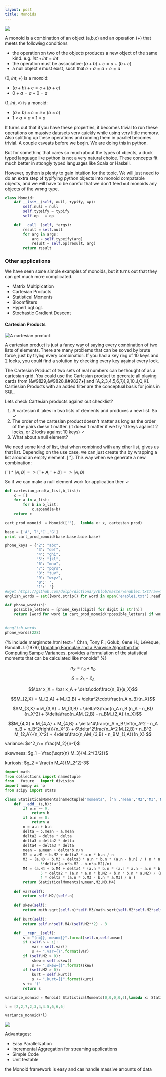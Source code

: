 ```yaml
---
layout: post
title: Monoids
---
```

![](https://media.makeameme.org/created/monoids-monoids-everywhere.jpg)

A monoid is a combination of an object (a,b,c) and an operation ($+$) that meets the following conditions

* the operation on two of the objects produces a new object of the same kind. e.g. $int +  int = int$
* the operation must be associative: $(a + b) + c = a + (b + c)$
* a null object $e$ must exist, such that $e + a = a + e = a$

$(0,int,+)$ is a monoid:

* $(a + b) + c = a + (b + c)$ 
* $0+a=a+0=a$

$(1,int,\times)$ is a monoid: 
* $(a \times b)\times c = a\times(b\times c)$ 
* $1\times a=a \times 1=a$


It turns out that if you have these properties, it becomes trivial to run these operations on massive datasets very quickly while using very little memory. Also splitting up these operations and running them in parallel becomes trivial. A couple caveats before we begin. We are doing this in python. 

But for something that cares so much about the types of objects, a duck typed language like python is not a very natural choice. These concepts fit much better in strongly typed languages like Scala or Haskell.

However, python is plenty to gain intuition for the topic. We will just need to do an extra step of typifying python objects into monoid compatable objects, and we will have to be careful that we don't feed out monoids any objects of the wrong type.

```python
class Monoid:
    def __init__(self, null, typify, op):
        self.null = null
        self.typeify = typify
        self.op   = op

    def __call__(self, *args):
        result = self.null
        for arg in args:
            arg = self.typeify(arg)
            result = self.op(result, arg)
        return result
```

### Other applications 

We have seen some simple examples of monoids, but it turns out that they can get much more complicated. 

* Matrix Multiplication 
* Cartesian Products 
* Statistical Moments
* Bloomfilters
* HyperLogLogs 
* Stochastic Gradient Descent

#### Cartesian Products

![A cartesian product](https://www.mathstopia.net/sites/default/files/cartesian-products.jpg)

A cartesian product is just a fancy way of saying every combination of two lists of elements. There are many problems that can be solved by brute force, just by trying every combination. If you had a key ring of 10 keys and 2 locks, you could find a solution by checking every key against every lock.

The Cartesian Product of two sets of real numbers can be thought of as a cartesian grid. You could use the Cartesian product to generate all playing cards from [&#9829,&#9828,&#9827,&#9824;] and [A,2,3,4,5,6,7,8,9,10,J,Q,K]. Cartiesian Products with an added filter are the conceptual basis for joins in SQL.

Lets check Cartesian products against out checklist?

1. A cartesian it takes in two lists of elements and produces a new list. So &#10003;
2. The order of the cartesian product doesn't matter as long as the order of the pairs doesn't matter. (it doesn't matter if we try 10 keys against 2 locks, or 2 locks against 10 keys) &#10003;
3. What about a null element?

We need some kind of list, that when combined with any other list, gives us that list. Depending on the use case, we can just create this by wrapping a list around an empty element. ['']. This way when we generate a new combination:

$[''] * [A,B] => [''+A, ''+B] => [A,B]$

So if we can make a null element work for application then &#10003;

```python
def cartesian_prod(a_list,b_list):
    c = []
    for a in a_list:
        for b in b_list:
            c.append(a+b)
    return c

cart_prod_monoid  = Monoid([''],  lambda x: x, cartesian_prod)

base = ['A','T','C','G']
print cart_prod_monoid(base,base,base,base)
```

```python
phone_keys = {'2': "abc",
              '3': "def",
              '4': "ghi",
              '5': "jkl",
              '6': "mno",
              '7': "pqrs",
              '8': "tuv",
              '9': "wxyz",
              '0':' ',
              '1':' '}
#wget https://github.com/dolph/dictionary/blob/master/enable1.txt?raw=true
english_words = set([word.strip() for word in open('enable1.txt').readlines()])

def phone_words(n):
    possible_letters = [phone_keys[digit] for digit in str(n)]
    return [word for word in cart_prod_monoid(*possible_letters) if word in english_words]
    
    
#english_words    
phone_words(228)
```
{% include marginnote.html text=" Chan, Tony F.; Golub, Gene H.; LeVeque, Randall J. (1979), [Updating Formulae and a Pairwise Algorithm for Computing Sample Variances.](http://i.stanford.edu/pub/cstr/reports/cs/tr/79/773/CS-TR-79-773.pdf) provides a formulation of the statistical moments that can be calculated like monoids" %}


$$n_X = n_a + n_b$$

$$\delta\! = \bar x_B - \bar x_A$$

$$\bar x_X = \bar x_A + \delta\cdot\frac{n_B}{n_X}$$

$$M_{2,X} = M_{2,A} + M_{2,B} + \delta^2\cdot\frac{n_A n_B}{n_X}$$

$$M_{3,X} = M_{3,A} + M_{3,B} + \delta^3\frac{n_A n_B (n_A - n_B)}{n_X^2} + 3\delta\frac{n_AM_{2,B} - n_BM_{2,A}}{n_X}$$

$$M_{4,X} = M_{4,A} + M_{4,B} + \delta^4\frac{n_A n_B \left(n_A^2 - n_A n_B + n_B^2\right)}{n_X^3} + 6\delta^2\frac{n_A^2 M_{2,B}+ n_B^2 M_{2,A}}{n_X^2} + 4\delta\frac{n_AM_{3,B} - n_BM_{3,A}}{n_X} $$


variance: $s^2_n = \frac{M_2}{n-1}$

skewness: $g_1 = \frac{\sqrt{n} M_3}{M_2^{3/2}}$

kurtosis: $g_2 = \frac{n M_4}{M_2^2}-3$


```python
import math
from collections import namedtuple
from __future__ import division
import numpy as np
from scipy import stats

class StatisticalMoments(namedtuple('moments', ['n','mean','M2','M3','M4'])):
    def __add__(a,b):
        if a.n == 0:
            return b
        if b.n == 0:
            return a
        n = a.n + b.n
        delta = b.mean - a.mean
        delta2 = delta * delta
        delta3 = delta2 * delta
        delta4 = delta3 * delta
        mean = a.mean + delta*b.n/n
        M2 = a.M2 + b.M2 + delta2 * a.n * b.n / n 
        M3 = (a.M3 + b.M3 + delta3 * a.n * b.n * (a.n - b.n) / ( n * n ) +
                3*delta*(a.n*b.M2 - b.n*a.M2)/n)
        M4 = (a.M4 + b.M4 + delta4 * (a.n * b.n * (a.n * a.n - a.n * b.n + b.n * b.n)) / (n ** 3) +
                6 * delta2 * (a.n * a.n * b.M2 + b.n * b.n * a.M2) / (n ** 2) +
                4 * delta * (a.n * b.M3 - b.n * a.M3) / n )
        return StatisticalMoments(n,mean,M2,M3,M4)  
    
    def var(self):
        return self.M2/(self.n)
    
    def skew(self):
        return math.sqrt(self.n)*self.M3/math.sqrt(self.M2*self.M2*self.M2)
    
    def kurt(self):
        return self.n*self.M4/(self.M2**2) - 3
    
    def __repr__(self):
        s = "(n={}, mean={}".format(self.n,self.mean)
        if (self.n > 1):
            var = self.var()
            s += ",var={}".format(var)
        if (self.M2 > 0):
            skew = self.skew()
            s += ",skew={}".format(skew)
        if (self.M2 > 0):
            kurt = self.kurt()
            s += ",kurt={}".format(kurt)
        s += ')'
        return s
```


```python
variance_monoid = Monoid( StatisticalMoments(0,0,0,0,0),lambda x: StatisticalMoments(1,x,0,0,0), lambda a,b: a+b)
```


```python
l = [2,2,7,2,3,4,4.5,6,6,6]

variance_monoid(*l)
```


![](http://s2.quickmeme.com/img/44/44b0bd758f8ee5c81362923f0d5c8e017c9ddf623925e60c29a4c015b89fbb45.jpg)

Advantages:
* Easy Parallelization
* Incremental Aggregation for streaming applications
* Simple Code
* Unit testable

the Monoid framework is easy and can handle massive amounts of data
